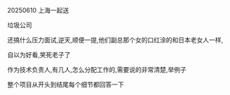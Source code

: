 20250610
上海一起送

垃圾公司

还搞什么压力面试,逆天,顺便一提,他们副总那个女的口红涂的和日本老女人一样,

自以为好看,笑死老子了

作为技术负责人,有几人,怎么分配工作的,需要说的非常清楚,举例子

整个项目从开头到结尾每个细节都回答一下

